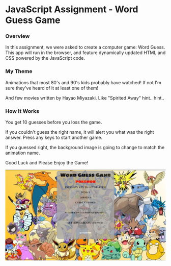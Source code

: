# JavaScript Assignment - Word Guess Game

### Overview

In this assignment, we were asked to create a computer game: Word Guess. This app will run in the browser, and feature dynamically updated HTML and CSS powered by the JavaScript code.

### My Theme

Animations that most 80's and 90's kids probably have watched! If not I'm sure they've heard of it at least one of them!

And few movies written by Hayao Miyazaki. Like "Spirited Away" hint.. hint..

### How It Works

You get 10 guesses before you loss the game. 

If you couldn't guess the right name, it will alert you what was the right answer. Press any keys to start another game. 

If you guessed right, the background image is going to change to match the animation name.

Good Luck and Please Enjoy the Game!

![Game Page](/assets/images/WordGuessGame_gray.JPG)